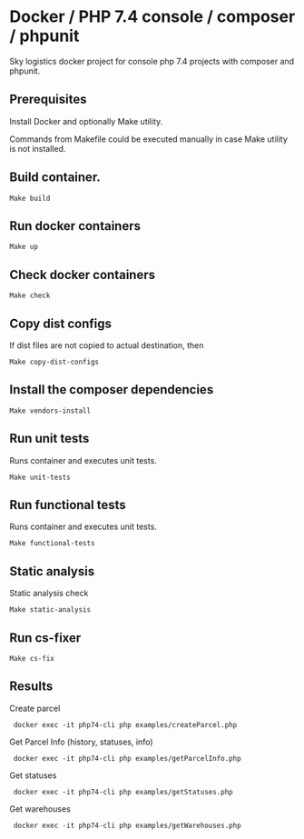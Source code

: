 # Docker / PHP 7.4 console / composer / phpunit 

Sky logistics docker project for console php 7.4 projects with composer and phpunit.

## Prerequisites

Install Docker and optionally Make utility.

Commands from Makefile could be executed manually in case Make utility is not installed.

## Build container.

    Make build
    
## Run docker containers

    Make up
    
## Check docker containers

    Make check

## Copy dist configs

If dist files are not copied to actual destination, then
    
    Make copy-dist-configs
    
## Install the composer dependencies

    Make vendors-install
    
## Run unit tests

Runs container and executes unit tests.

    Make unit-tests
    
## Run functional tests

Runs container and executes unit tests.

    Make functional-tests

## Static analysis

Static analysis check

    Make static-analysis
    
## Run cs-fixer
    
    Make cs-fix
	    
## Results

Create parcel

     docker exec -it php74-cli php examples/createParcel.php

Get Parcel Info (history, statuses, info)

     docker exec -it php74-cli php examples/getParcelInfo.php

Get statuses

     docker exec -it php74-cli php examples/getStatuses.php

Get warehouses

     docker exec -it php74-cli php examples/getWarehouses.php